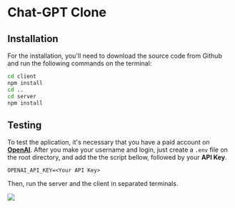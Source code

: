 # Chat-GPT Clone

## **Installation**

For the installation, you'll need to download the source code from Github and run the following commands on the terminal:

```bash
cd client
npm install
cd ..
cd server
npm install
```

## **Testing**

To test the aplication, it's necessary that you have a paid account on [**OpenAI**](https://openai.com/). After you make your username and login, just create a `.env` file on the root directory, and add the the script bellow, followed by your **API Key**.

```.env
OPENAI_API_KEY=<Your API Key>
```

Then, run the server and the client in separated terminals.

![](https://media.discordapp.net/attachments/709539088302080074/1090647785616973865/codex.png?width=1386&height=655)
